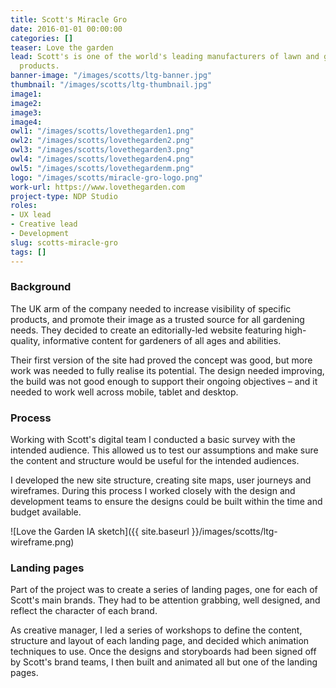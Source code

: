 ```yaml
---
title: Scott's Miracle Gro
date: 2016-01-01 00:00:00
categories: []
teaser: Love the garden
lead: Scott's is one of the world's leading manufacturers of lawn and garden care
  products.
banner-image: "/images/scotts/ltg-banner.jpg"
thumbnail: "/images/scotts/ltg-thumbnail.jpg"
image1: 
image2: 
image3: 
image4: 
owl1: "/images/scotts/lovethegarden1.png"
owl2: "/images/scotts/lovethegarden2.png"
owl3: "/images/scotts/lovethegarden3.png"
owl4: "/images/scotts/lovethegarden4.png"
owl5: "/images/scotts/lovethegardenm.png"
logo: "/images/scotts/miracle-gro-logo.png"
work-url: https://www.lovethegarden.com
project-type: NDP Studio
roles:
- UX lead
- Creative lead
- Development
slug: scotts-miracle-gro
tags: []
---
```

### Background

The UK arm of the company needed to increase visibility of specific products, and promote their image as a trusted source for all gardening needs. They decided to create an editorially-led website featuring high-quality, informative content for gardeners of all ages and abilities.

Their first version of the site had proved the concept was good, but more work was needed to fully realise its potential. The design needed improving, the build was not good enough to support their ongoing objectives – and it needed to work well across mobile, tablet and desktop.

### Process

Working with Scott's digital team I conducted a basic survey with the intended audience. This allowed us to test our assumptions and make sure the content and structure would be useful for the intended audiences.

I developed the new site structure, creating site maps, user journeys and wireframes. During this process I worked closely with the design and development teams to ensure the designs could be built within the time and budget available.

![Love the Garden IA sketch]({{ site.baseurl }}/images/scotts/ltg-wireframe.png)

### Landing pages

Part of the project was to create a series of landing pages, one for each of Scott's main brands. They had to be attention grabbing, well designed, and reflect the character of each brand.

As creative manager, I led a series of workshops to define the content, structure and layout of each landing page, and decided which animation techniques to use. Once the designs and storyboards had been signed off by Scott's brand teams, I then built and animated all but one of the landing pages.